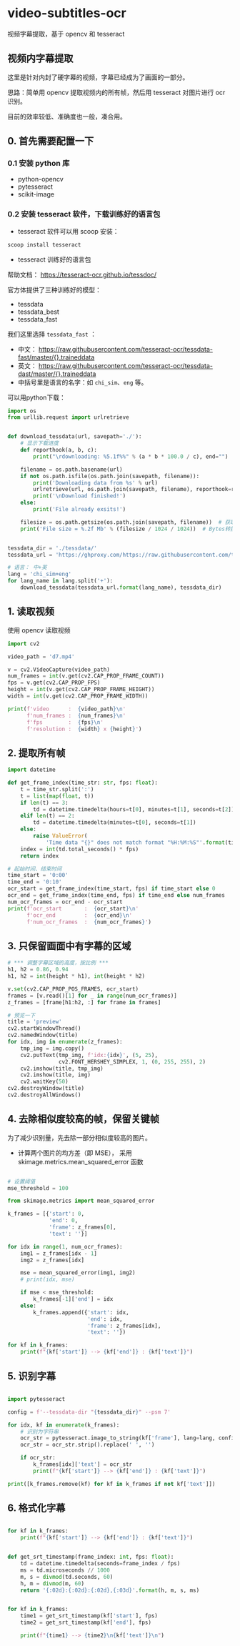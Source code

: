 # video-subtitles-ocr

视频字幕提取，基于 opencv 和 tesseract

## 视频内字幕提取

这里是针对内封了硬字幕的视频，字幕已经成为了画面的一部分。

思路：简单用 opencv 提取视频内的所有帧，然后用 tesseract 对图片进行 ocr 识别。

目前的效率较低、准确度也一般，凑合用。


## 0. 首先需要配置一下

### 0.1 安装 python 库
  - python-opencv
  - pytesseract
  - scikit-image

### 0.2 安装 tesseract 软件，下载训练好的语言包
- tesseract 软件可以用 scoop 安装：
``` bash
scoop install tesseract
```
- tesseract 训练好的语言包

帮助文档： https://tesseract-ocr.github.io/tessdoc/

官方体提供了三种训练好的模型： 

- tessdata
- tessdata_best
- tessdata_fast

我们这里选择 `tessdata_fast` ：
  - 中文： https://raw.githubusercontent.com/tesseract-ocr/tessdata-fast/master/{}.traineddata
  - 英文： https://raw.githubusercontent.com/tesseract-ocr/tessdata-dast/master/{}.traineddata
  - 中括号里是语言的名字：如 `chi_sim`、`eng` 等。

<!-- more -->

可以用python下载：
``` python
import os
from urllib.request import urlretrieve


def download_tessdata(url, savepath='./'):
    # 显示下载进度
    def reporthook(a, b, c):
        print("\rdownloading: %5.1f%%" % (a * b * 100.0 / c), end="")

    filename = os.path.basename(url)
    if not os.path.isfile(os.path.join(savepath, filename)):
        print('Downloading data from %s' % url)
        urlretrieve(url, os.path.join(savepath, filename), reporthook=reporthook)
        print('\nDownload finished!')
    else:
        print('File already exsits!')

    filesize = os.path.getsize(os.path.join(savepath, filename))  # 获取文件大小
    print('File size = %.2f Mb' % (filesize / 1024 / 1024))  # Bytes转换为Mb


tessdata_dir = './tessdata/'
tessdata_url = 'https://ghproxy.com/https://raw.githubusercontent.com/tesseract-ocr/tessdata/master/{}.traineddata'

# 语言： 中+英
lang = 'chi_sim+eng'
for lang_name in lang.split('+'):
    download_tessdata(tessdata_url.format(lang_name), tessdata_dir)

```

## 1. 读取视频

使用 opencv 读取视频

``` python
import cv2

video_path = 'd7.mp4'

v = cv2.VideoCapture(video_path)
num_frames = int(v.get(cv2.CAP_PROP_FRAME_COUNT))
fps = v.get(cv2.CAP_PROP_FPS)
height = int(v.get(cv2.CAP_PROP_FRAME_HEIGHT))
width = int(v.get(cv2.CAP_PROP_FRAME_WIDTH))

print(f'video      :  {video_path}\n'
      f'num_frames :  {num_frames}\n'
      f'fps        :  {fps}\n'
      f'resolution :  {width} x {height}')

```

## 2. 提取所有帧

``` python
import datetime

def get_frame_index(time_str: str, fps: float):
    t = time_str.split(':')
    t = list(map(float, t))
    if len(t) == 3:
        td = datetime.timedelta(hours=t[0], minutes=t[1], seconds=t[2])
    elif len(t) == 2:
        td = datetime.timedelta(minutes=t[0], seconds=t[1])
    else:
        raise ValueError(
            'Time data "{}" does not match format "%H:%M:%S"'.format(time_str))
    index = int(td.total_seconds() * fps)
    return index

# 起始时间、结束时间
time_start = '0:00'
time_end = '0:10'
ocr_start = get_frame_index(time_start, fps) if time_start else 0
ocr_end = get_frame_index(time_end, fps) if time_end else num_frames
num_ocr_frames = ocr_end - ocr_start
print(f'ocr_start       :  {ocr_start}\n'
      f'ocr_end         :  {ocr_end}\n'
      f'num_ocr_frames  :  {num_ocr_frames}')

```

## 3. 只保留画面中有字幕的区域

``` python
# *** 调整字幕区域的高度，按比例 ***
h1, h2 = 0.86, 0.94
h1, h2 = int(height * h1), int(height * h2)

v.set(cv2.CAP_PROP_POS_FRAMES, ocr_start)
frames = [v.read()[1] for _ in range(num_ocr_frames)]
z_frames = [frame[h1:h2, :] for frame in frames]

# 预览一下
title = 'preview'
cv2.startWindowThread()
cv2.namedWindow(title)
for idx, img in enumerate(z_frames):
    tmp_img = img.copy()
    cv2.putText(tmp_img, f'idx:{idx}', (5, 25), 
                cv2.FONT_HERSHEY_SIMPLEX, 1, (0, 255, 255), 2)
    cv2.imshow(title, tmp_img)
    cv2.imshow(title, img)
    cv2.waitKey(50)
cv2.destroyWindow(title)
cv2.destroyAllWindows()

```

## 4. 去除相似度较高的帧，保留关键帧

为了减少识别量，先去除一部分相似度较高的图片。

- 计算两个图片的均方差（即 MSE）， 采用 skimage.metrics.mean_squared_error 函数

``` python

# 设置阈值
mse_threshold = 100

from skimage.metrics import mean_squared_error

k_frames = [{'start': 0,
             'end': 0,
             'frame': z_frames[0],
             'text': ''}]

for idx in range(1, num_ocr_frames):
    img1 = z_frames[idx - 1]
    img2 = z_frames[idx]

    mse = mean_squared_error(img1, img2)
    # print(idx, mse)

    if mse < mse_threshold:
        k_frames[-1]['end'] = idx
    else:
        k_frames.append({'start': idx,
                         'end': idx,
                         'frame': z_frames[idx],
                         'text': ''})

for kf in k_frames:
    print(f"{kf['start']} --> {kf['end']} : {kf['text']}")

```

## 5. 识别字幕

``` python

import pytesseract

config = f'--tessdata-dir "{tessdata_dir}" --psm 7'

for idx, kf in enumerate(k_frames):
    # 识别为字符串
    ocr_str = pytesseract.image_to_string(kf['frame'], lang=lang, config=config)
    ocr_str = ocr_str.strip().replace(' ', '')

    if ocr_str:
        k_frames[idx]['text'] = ocr_str
        print(f"{kf['start']} --> {kf['end']} : {kf['text']}")

print([k_frames.remove(kf) for kf in k_frames if not kf['text']])

```

## 6. 格式化字幕

``` python

for kf in k_frames:
    print(f"{kf['start']} --> {kf['end']} : {kf['text']}")


def get_srt_timestamp(frame_index: int, fps: float):
    td = datetime.timedelta(seconds=frame_index / fps)
    ms = td.microseconds // 1000
    m, s = divmod(td.seconds, 60)
    h, m = divmod(m, 60)
    return '{:02d}:{:02d}:{:02d},{:03d}'.format(h, m, s, ms)


for kf in k_frames:
    time1 = get_srt_timestamp(kf['start'], fps)
    time2 = get_srt_timestamp(kf['end'], fps)

    print(f"{time1} --> {time2}\n{kf['text']}\n")

```
